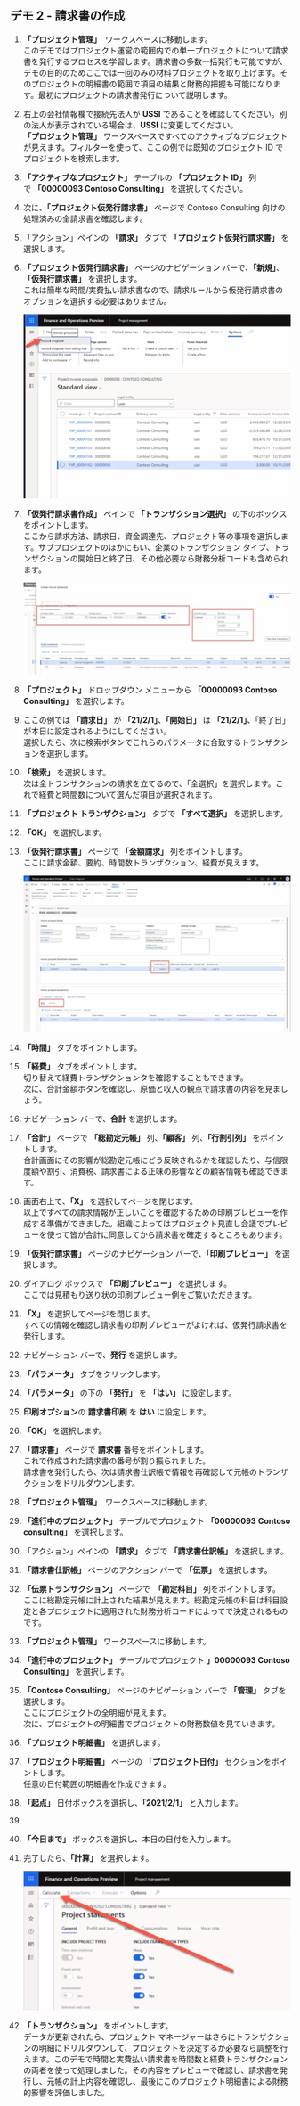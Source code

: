 ﻿---
demo:
    title: 'デモ 2:: 請求書の作成'
    module: 'モジュール 5: Microsoft Dynamics 365 Project Operations の基礎を学ぶ'
---

## デモ 2 - 請求書の作成

1. **「プロジェクト管理」**　ワークスペースに移動します。  
    このデモではプロジェクト運営の範囲内での単一プロジェクトについて請求書を発行するプロセスを学習します。請求書の多数一括発行も可能ですが、デモの目的のためここでは一回のみの材料プロジェクトを取り上げます。そのプロジェクトの明細書の範囲で項目の結果と財務的把握も可能になります。最初にプロジェクトの請求書発行について説明します。 

1. 右上の会社情報欄で接続先法人が **USSI** であることを確認してください。別の法人が表示されている場合は、**USSI** に変更してください。  
    **「プロジェクト管理」** ワークスペースですべてのアクティブなプロジェクトが見えます。フィルターを使って、ここの例では既知のプロジェクト ID でプロジェクトを検索します。 

1. **「アクティブなプロジェクト」** テーブルの **「プロジェクト ID」** 列で **「00000093 Contoso Consulting」** を選択してください。  

1. 次に、**「プロジェクト仮発行請求書」** ページで Contoso Consulting 向けの処理済みの全請求書を確認します。 

1. 「アクション」ペインの **「請求」** タブで **「プロジェクト仮発行請求書」** を選択します。 

1. **「プロジェクト仮発行請求書」** ページのナビゲーション バーで、**「新規」**、**「仮発行請求書」** を選択します。  
    これは簡単な時間/実費払い請求書なので、請求ルールから仮発行請求書のオプションを選択する必要はありません。 

    ![「プロジェクト仮発行請求書」ページで新規仮発行請求書が強調表示されているスクリーンショット。](./media/projops_invoice_1_new_invoice_proposal.png)

1. **「仮発行請求書作成」** ペインで **「トランザクション選択」** の下のボックスをポイントします。  
    ここから請求方法、請求日、資金調達先、プロジェクト等の事項を選択します。サブプロジェクトのほかにもい、企業のトランザクション タイプ、トランザクションの開始日と終了日、その他必要なら財務分析コードも含められます。 

    ![「仮発行請求書作成」ペインの「トランザクション」セクションが強調表示されているスクリーンショット。](./media/projops_invoice_2_select_transactions.png)

1. **「プロジェクト」** ドロップダウン メニューから **「00000093 Contoso Consulting」** を選択します。 

1. ここの例では **「請求日」** が **「21/2/1」**、**「開始日」** は **「21/2/1」**、「終了日」が本日に設定されるようにしてください。  
    選択したら、次に検索ボタンでこれらのパラメータに合致するトランザクションを選択します。

1. **「検索」** を選択します。  
    次は全トランザクションの請求を立てるので、「全選択」を選択します。これで経費と時間数について選んだ項目が選択されます。

1. **「プロジェクト トランザクション」** タブで **「すべて選択」** を選択します。

1. **「OK」** を選択します。 

1. **「仮発行請求書」** ページで **「金額請求」** 列をポイントします。  
    ここに請求金額、要約、時間数トランザクション、経費が見えます。

    ![請求書明細行金額の列が強調表示された「仮発行請求書」ページのスクリーンショット。](./media/projops_invoice_3_invoice_line_amount_column.png)

1. **「時間」** タブをポイントします。 

1. **「経費」** タブをポイントします。  
    切り替えて経費トランザクションタを確認することもできます。  
次に、合計金額ボタンを確認し、原価と収入の観点で請求書の内容を見ましょう。

1. ナビゲーション バーで、**合計** を選択します。

1. **「合計」** ページで **「総勘定元帳」** 列、**「顧客」** 列、**「行割引列」** をポイントします。  
    合計画面にその影響が総勘定元帳にどう反映されるかを確認したり、与信限度額や割引、消費税、請求書による正味の影響などの顧客情報も確認できます。 

1. 画面右上で、**「X」** を選択してページを閉じます。  
    以上ですべての請求情報が正しいことを確認するための印刷プレビューを作成する準備ができました。組織によってはプロジェクト見直し会議でプレビューを使って皆が合計に同意してから請求書を確定するところもあります。 

1. **「仮発行請求書」** ページのナビゲーション バーで、**「印刷プレビュー」** を選択します。 

1. ダイアログ ボックスで **「印刷プレビュー」** を選択します。  
    ここでは見積もり送り状の印刷プレビュー例をご覧いただきます。 

1. **「X」** を選択してページを閉じます。  
    すべての情報を確認し請求書の印刷プレビューがよければ、仮発行請求書を発行します。

1. ナビゲーション バーで、**発行** を選択します。

1. **「パラメータ」** タブをクリックします。

1. **「パラメータ」** の下の **「発行」** を **「はい」** に設定します。

1. **印刷オプション**の **請求書印刷** を **はい** に設定します。

1. **「OK」** を選択します。

1. **「請求書」** ページで **請求書** 番号をポイントします。  
    これで作成された請求書の番号が割り振られました。  
    請求書を発行したら、次は請求書仕訳帳で情報を再確認して元帳のトランザクションをドリルダウンします。

1. **「プロジェクト管理」**　ワークスペースに移動します。

1. **「進行中のプロジェクト」** テーブルでプロジェクト **「00000093** **Contoso consulting」** を選択します。

1. 「アクション」ペインの **「請求」** タブで **「請求書仕訳帳」** を選択します。

1. **「請求書仕訳帳」** ページのアクション バーで **「伝票」** を選択します。

1. **「伝票トランザクション」** ページで　**「勘定科目」** 列をポイントします。  
    ここに総勘定元帳に計上された結果が見えます。総勘定元帳の科目は科目設定と各プロジェクトに適用された財務分析コードによってで決定されるものです。

1. **「プロジェクト管理」** ワークスペースに移動します。 

1. **「進行中のプロジェクト」** テーブルでプロジェクト **」00000093 Contoso Consulting」** を選択します。

1. **「Contoso Consulting」** ページのナビゲーション バーで **「管理」** タブを選択します。  
    ここにプロジェクトの全明細が見えます。  
    次に、プロジェクトの明細書でプロジェクトの財務数値を見ていきます。

1. **「プロジェクト明細書」** を選択します。

1. **「プロジェクト明細書」** ページの **「プロジェクト日付」** セクションをポイントします。  
任意の日付範囲の明細書を作成できます。

1. **「起点」** 日付ボックスを選択し、**「2021/2/1」** と入力します。
1. 
1. **「今日まで」** ボックスを選択し、本日の日付を入力します。

1. 完了したら、**「計算」** を選択します。

    ![「プロジェクト明細書」ページの計算オプションが強調表示されているスクリーンショット。](./media/projops_invoice_4_calculate.png)

1. **「トランザクション」** をポイントします。  
    データが更新されたら、プロジェクト マネージャーはさらにトランザクションの明細にドリルダウンして、プロジェクトを決定するか必要なら調整を行えます。このデモで時間と実費払い請求書を時間数と経費トランザクションの両者を使って処理しました。その内容をプレビューで確認し、請求書を発行し、元帳の計上内容を確認し、最後にこのプロジェクト明細書による財務的影響を評価しました。
